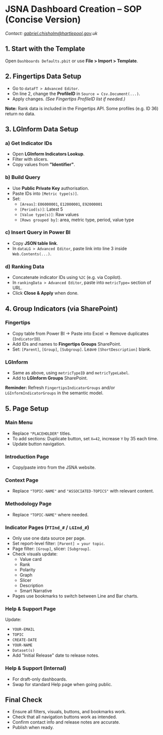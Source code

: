 # JSNA Dashboard Creation – SOP (Concise Version)

_Contact: gabriel.chisholm@hartlepool.gov.uk_

## 1. Start with the Template

Open `Dashboards Defaults.pbit` or use **File > Import > Template**.

## 2. Fingertips Data Setup

- Go to `dataFT > Advanced Editor`.
- On line 2, change the **ProfileID** in `Source = Csv.Document(...)`.
- Apply changes. _(See Fingertips ProfileID list if needed.)_

**Note:** Rank data is included in the Fingertips API. Some profiles (e.g. ID 36) return no data.

## 3. LGInform Data Setup

### a) Get Indicator IDs

- Open **LGInform Indicators Lookup**.
- Filter with slicers.
- Copy values from **"Identifier"**.

### b) Build Query

- Use **Public Private Key** authorisation.
- Paste IDs into `[Metric type(s)]`.
- Set:
  - `[Areas]`: `E06000001`, `E12000001`, `E92000001`
  - `[Period(s)]`: Latest 5
  - `[Value type(s)]`: Raw values
  - `[Rows grouped by]`: area, metric type, period, value type

### c) Insert Query in Power BI

- Copy **JSON table link**.
- In `dataLG > Advanced Editor`, paste link into line 3 inside `Web.Contents(...)`.

### d) Ranking Data

- Concatenate indicator IDs using `%2C` (e.g. via Copilot).
- In `rankingData > Advanced Editor`, paste into `metricType=` section of URL.
- Click **Close & Apply** when done.

## 4. Group Indicators (via SharePoint)

### Fingertips

- Copy table from Power BI → Paste into Excel → Remove duplicates (`IndicatorID`).
- Add IDs and names to **Fingertips Groups** SharePoint.
- Set: `[Parent]`, `[Group]`, `[Subgroup]`. Leave `[ShortDescription]` blank.

### LGInform

- Same as above, using `metricTypeID` and `metricTypeLabel`.
- Add to **LGInform Groups** SharePoint.

**Reminder:** Refresh `FingertipsIndicatorGroups` and/or `LGInformIndicatorGroups` in the semantic model.

## 5. Page Setup
### Main Menu

- Replace `"PLACEHOLDER"` titles.
- To add sections: Duplicate button, set `X=42`, increase `Y` by 35 each time.
- Update button navigation.

### Introduction Page

- Copy/paste intro from the JSNA website.

### Context Page

- Replace `"TOPIC-NAME"` and `"ASSOCIATED-TOPICS"` with relevant content.

### Methodology Page

- Replace `"TOPIC-NAME"` where needed.

### Indicator Pages (`FTInd_#` / `LGInd_#`)

- Only use one data source per page.
- Set report-level filter: `[Parent] = your topic`.
- Page filter: `[Group]`, slicer: `[Subgroup]`.
- Check visuals update:
  - Value card
  - Rank
  - Polarity
  - Graph
  - Slicer
  - Description
  - Smart Narrative
- Pages use bookmarks to switch between Line and Bar charts.

### Help & Support Page

Update:
- `YOUR-EMAIL`
- `TOPIC`
- `CREATE-DATE`
- `YOUR-NAME`
- `Dataset(s)`
- Add "Initial Release" date to release notes.

### Help & Support (Internal)

- For draft-only dashboards.
- Swap for standard Help page when going public.

## Final Check

- Ensure all filters, visuals, buttons, and bookmarks work.
- Check that all navigation buttons work as intended.
- Confirm contact info and release notes are accurate.
- Publish when ready.
